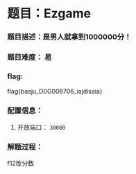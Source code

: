 # 题目：Ezgame

### 题目描述：是男人就拿到1000000分！

### 题目难度： 易

### flag: 

flag{basju_D0G006706_iajdisaia}

### 配置信息： 

1. 开放端口： `30080`

### 解题过程：

f12改分数